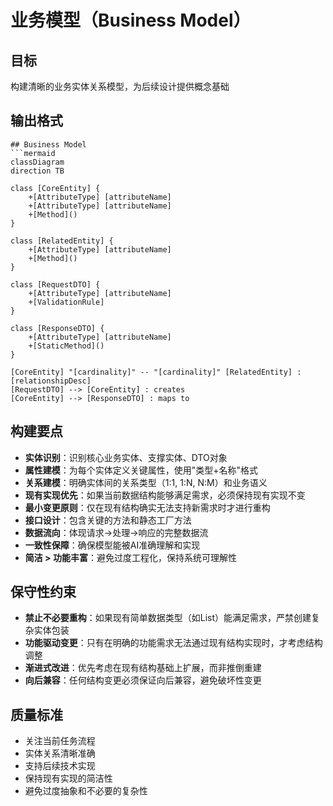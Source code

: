 # 业务模型（Business Model）

## 目标
构建清晰的业务实体关系模型，为后续设计提供概念基础

## 输出格式
```
## Business Model
```mermaid
classDiagram
direction TB

class [CoreEntity] {
    +[AttributeType] [attributeName]
    +[AttributeType] [attributeName]
    +[Method]()
}

class [RelatedEntity] {
    +[AttributeType] [attributeName]
    +[Method]()
}

class [RequestDTO] {
    +[AttributeType] [attributeName]
    +[ValidationRule]
}

class [ResponseDTO] {
    +[AttributeType] [attributeName]
    +[StaticMethod]()
}

[CoreEntity] "[cardinality]" -- "[cardinality]" [RelatedEntity] : [relationshipDesc]
[RequestDTO] --> [CoreEntity] : creates
[CoreEntity] --> [ResponseDTO] : maps to
```

## 构建要点
- **实体识别**：识别核心业务实体、支撑实体、DTO对象
- **属性建模**：为每个实体定义关键属性，使用"类型+名称"格式
- **关系建模**：明确实体间的关系类型（1:1, 1:N, N:M）和业务语义
- **现有实现优先**：如果当前数据结构能够满足需求，必须保持现有实现不变
- **最小变更原则**：仅在现有结构确实无法支持新需求时才进行重构
- **接口设计**：包含关键的方法和静态工厂方法
- **数据流向**：体现请求->处理->响应的完整数据流
- **一致性保障**：确保模型能被AI准确理解和实现
- **简洁 > 功能丰富**：避免过度工程化，保持系统可理解性

## 保守性约束
- **禁止不必要重构**：如果现有简单数据类型（如List<String>）能满足需求，严禁创建复杂实体包装
- **功能驱动变更**：只有在明确的功能需求无法通过现有结构实现时，才考虑结构调整
- **渐进式改进**：优先考虑在现有结构基础上扩展，而非推倒重建
- **向后兼容**：任何结构变更必须保证向后兼容，避免破坏性变更

## 质量标准
- 关注当前任务流程
- 实体关系清晰准确
- 支持后续技术实现
- 保持现有实现的简洁性
- 避免过度抽象和不必要的复杂性 